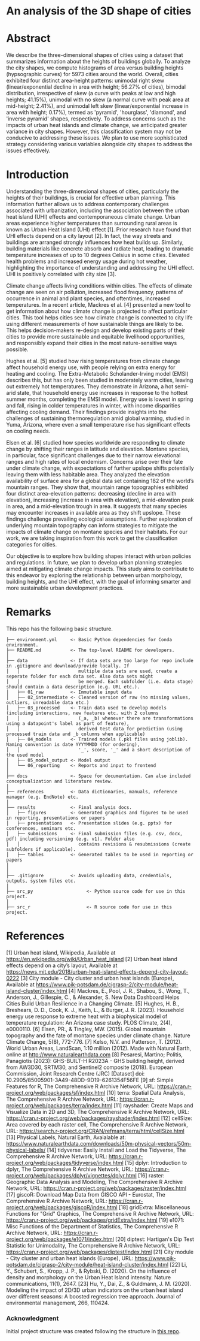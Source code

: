# An analysis of the 3D shape of cities

# Abstract

We describe the three-dimensional shapes of cities using a dataset that summarizes information about the heights of buildings globally. To analyze the city shapes, we compute histograms of area versus building heights (hypsographic curves) for 5973 cities around the world. Overall, cities exhibited four distinct area-height patterns: unimodal right skew (linear/exponential decline in area with height; 56.27% of cities), bimodal distribution, irrespective of skew (a curve with peaks at low and high heights; 41.15%), unimodal with no skew (a normal curve with peak area at mid-height; 2.41%), and unimodal left skew (linear/exponential increase in area with height; 0.17%), termed as 'pyramid', 'hourglass', 'diamond', and 'inverse pyramid' shapes, respectively. To address concerns such as the impacts of urban heat islands and climate change, we anticipated greater variance in city shapes. However, this classification system may not be conducive to addressing these issues. We plan to use more sophisticated strategy considering various variables alongside city shapes to address the issues effectively.	

# Introduction

Understanding the three-dimensional shapes of cities, particularly the heights of their buildings, is crucial for effective urban planning. This information further allows us to address contemporary challenges associated with urbanization, including the association between the urban heat island (UHI) effects and contemporaneous climate change. Urban areas experience higher temperatures than surrounding rural areas is known as Urban Heat Island (UHI) effect [1]. Prior research have found that UHI effects depend on a city layout [2]. In fact, the way streets and buildings are arranged strongly influences how heat builds up. Similarly, building materials like concrete absorb and radiate heat, leading to dramatic temperature increases of up to 10 degrees Celsius in some cities. Elevated health problems and increased energy usage during hot weather, highlighting the importance of understanding and addressing the UHI effect. UHI is positively correlated with city size [3]. 

 Climate change affects living conditions within cities. The effects of climate change are seen on air pollution, increased flood frequency, patterns of occurrence in animal and plant species, and oftentimes, increased temperatures. In a recent article, Mackres et al.  [4] presented a new tool to get information about how climate change is projected to affect particular cities. This tool helps cities see how climate change is connected to city life using different measurements of how sustainable things are likely to be. This helps decision-makers re-design and develop existing parts of their cities to provide more sustainable and equitable livelihood opportunities, and responsibly expand their cities in the most nature-sensitive ways possible.
 
 Hughes et al. [5] studied how rising temperatures from climate change affect household energy use, with people relying on extra energy for heating and cooling. The Extra-Metabolic Scholander-Irving model (EMSI) describes this, but has only been studied in moderately warm cities, leaving out extremely hot temperatures. They demonstrate in Arizona, a hot semi-arid state, that household energy use increases in response to the hottest summer months, completing the EMSI model. Energy use is lowest in spring and fall, rising in colder temperatures in winter, with income disparities affecting cooling demand. Their findings provide insights into the challenges of sustaining thermoregulation amid global warming, studied in Yuma, Arizona, where even a small temperature rise has significant effects on cooling needs. 
 
 Elsen et al. [6] studied how species worldwide are responding to climate change by shifting their ranges in latitude and elevation. Montane species, in particular, face significant challenges due to their narrow elevational ranges and high rates of local endemism. Concerns arise over their fate under climate change, with expectations of further upslope shifts potentially leaving them with less habitable area. They analyzed the elevation availability of surface area for a global data set containing 182 of the world’s mountain ranges. They show that, mountain range topographies exhibited four distinct area–elevation patterns: decreasing (decline in area with elevation), increasing (increase in area with elevation), a mid-elevation peak in area, and a mid-elevation trough in area. It suggests that many species may encounter increases in available area as they shift upslope. These findings challenge prevailing ecological assumptions. Further exploration of underlying mountain topography can inform strategies to mitigate the impacts of climate change on montane species and their habitats. For our work, we are taking inspiration from this work to get the classification categories for cities. 
 
 Our objective is to explore how building shapes interact with urban policies and regulations. In future, we plan to develop urban planning strategies aimed at mitigating climate change impacts. This study aims to contribute to this endeavor by exploring the relationship between urban morphology, building heights, and the UHI effect, with the goal of informing smarter and more sustainable urban development practices.

# Remarks

This repo has the following basic structure.

```
├── environment.yml     <- Basic Python dependencies for Conda environment.
├── README.md           <- The top-level README for developers.
│
├── data                <- If data sets are too large for repo include in .gitignore and download/provide locally. If
│   │                      multiple data sets are used, create a seperate folder for each data set. Also data sets might
│   │                      be merged. Each subfolder (i.e. data stage) should contain a data description (e.g. URL etc.).
│   ├── 01_raw          <- Immutable input data
│   ├── 02_intermediate <- Cleaned version of raw (no missing values, outliers, unreadable data etc.)
│   ├── 03_processed    <- Train data used to develop models (including interactions, new features etc. with 2 columns
│   │                      (_a, _b) whenever there are transformations using a datapoint's label as part of feature),
│   │                      derived test data for prediction (using processed train data and _b columns when applicable)
│   ├── 04_models       <- Trained models (.pkl files using joblib). Naming convention is date YYYYMMDD (for ordering),
│   │                      '_', score, '_' and a short description of the used model
│   ├── 05_model_output <- Model output
│   └── 06_reporting    <- Reports and input to frontend
│
├── docs                <- Space for documentation. Can also included conceptualization and literature review.
│
├── references          <- Data dictionaries, manuals, reference manager (e.g. EndNote) etc.
│
├── results             <- Final analysis docs.
│   ├── figures         <- Generated graphics and figures to be used in reporting, presentations or papers
│   ├── presentations   <- Presentation slides (e.g. pptx) for conferences, seminars etc.
│   ├── submissions     <- Final submission files (e.g. csv, docx, pdf) including versioning (e.g. v1). Folder also
│   │                      contains revisions & resubmissions (create subfolders if applicable).
│   ├── tables          <- Generated tables to be used in reporting or papers
│
│
├── .gitignore          <- Avoids uploading data, credentials, outputs, system files etc.
│
├── src_py                    <- Python source code for use in this project.
│
├── src_r                     <- R source code for use in this project.
```

# References

[1] Urban heat island, Wikipedia, Available at https://en.wikipedia.org/wiki/Urban_heat_island
[2] Urban heat island effects depend on a city’s layout, Available at https://news.mit.edu/2018/urban-heat-island-effects-depend-city-layout-0222
[3] City module - City cluster and urban heat islands (Europe), Available at https://www.pik-potsdam.de/cigrasp-2/city-module/heat-island-cluster/index.html
[4] Mackres, E., Pool, J. R., Shabou, S., Wong, T., Anderson, J., Gillespie, C., & Alexander, S. New Data Dashboard Helps Cities Build Urban Resilience in a Changing Climate.
[5] Hughes, H. B., Breshears, D. D., Cook, K. J., Keith, L., & Burger, J. R. (2023). Household energy use response to extreme heat with a biophysical model of temperature regulation: An Arizona case study. PLOS Climate, 2(4), e0000110.
[6] Elsen, PR., & Tingley, MW. (2015). Global mountain topography and the fate of montane species under climate change. Nature Climate Change, 5(8), 772-776.
[7] Kelso, N.V. and Patterson, T. (2012). World Urban Areas, LandScan, 1:10 million (2012). Made with Natural Earth, online at http://www.naturalearthdata.com
[8] Pesaresi, Martino; Politis, Panagiotis (2023): GHS-BUILT-H R2023A - GHS building height, derived from AW3D30, SRTM30, and Sentinel2 composite (2018). European Commission, Joint Research Centre (JRC) [Dataset] doi: 10.2905/85005901-3A49-48DD-9D19-6261354F56FE
[9] sf: Simple Features for R, The Comprehensive R Archive Network, URL: https://cran.r-project.org/web/packages/sf/index.html
[10] terra: Spatial Data Analysis, The Comprehensive R Archive Network, URL:  https://cran.r-project.org/web/packages/terra/index.html
[11] rayshader: Create Maps and Visualize Data in 2D and 3D, The Comprehensive R Archive Network, URL: https://cran.r-project.org/web/packages/rayshader/index.html
[12] cellSize: Area covered by each raster cell, The Comprehensive R Archive Network, URL: https://search.r-project.org/CRAN/refmans/terra/html/cellSize.html
[13] Physical Labels, Natural Earth, Avaialable at: https://www.naturalearthdata.com/downloads/50m-physical-vectors/50m-physical-labels/ 
[14] tidyverse: Easily Install and Load the Tidyverse, The Comprehensive R Archive Network, URL: https://cran.r-project.org/web/packages/tidyverse/index.html
[15] dplyr: Introduction to dplyr, The Comprehensive R Archive Network, URL: https://cran.r-project.org/web/packages/dplyr/vignettes/dplyr.html 
[16] raster: Geographic Data Analysis and Modeling, The Comprehensive R Archive Network, URL: https://cran.r-project.org/web/packages/raster/index.html 
[17] giscoR: Download Map Data from GISCO API - Eurostat, The Comprehensive R Archive Network, URL: https://cran.r-project.org/web/packages/giscoR/index.html 
[18] gridExtra: Miscellaneous Functions for "Grid" Graphics, The Comprehensive R Archive Network, URL: https://cran.r-project.org/web/packages/gridExtra/index.html 
[19] e1071: Misc Functions of the Department of Statistics, The Comprehensive R Archive Network, URL: https://cran.r-project.org/web/packages/e1071/index.html 
[20] diptest: Hartigan's Dip Test Statistic for Unimodality, The Comprehensive R Archive Network, URL: https://cran.r-project.org/web/packages/diptest/index.html 
[21] City module - City cluster and urban heat islands (Europe), URL: https://www.pik-potsdam.de/cigrasp-2/city-module/heat-island-cluster/index.html 
[22] Li, Y., Schubert, S., Kropp, J. P., & Rybski, D. (2020). On the influence of density and morphology on the Urban Heat Island intensity. Nature communications, 11(1), 2647.
[23] Hu, Y., Dai, Z., & Guldmann, J. M. (2020). Modeling the impact of 2D/3D urban indicators on the urban heat island over different seasons: A boosted regression tree approach. Journal of environmental management, 266, 110424.

### Acknowledgment

Initial project structure was created following the structure in [this repo](https://github.com/malill/research-template).
